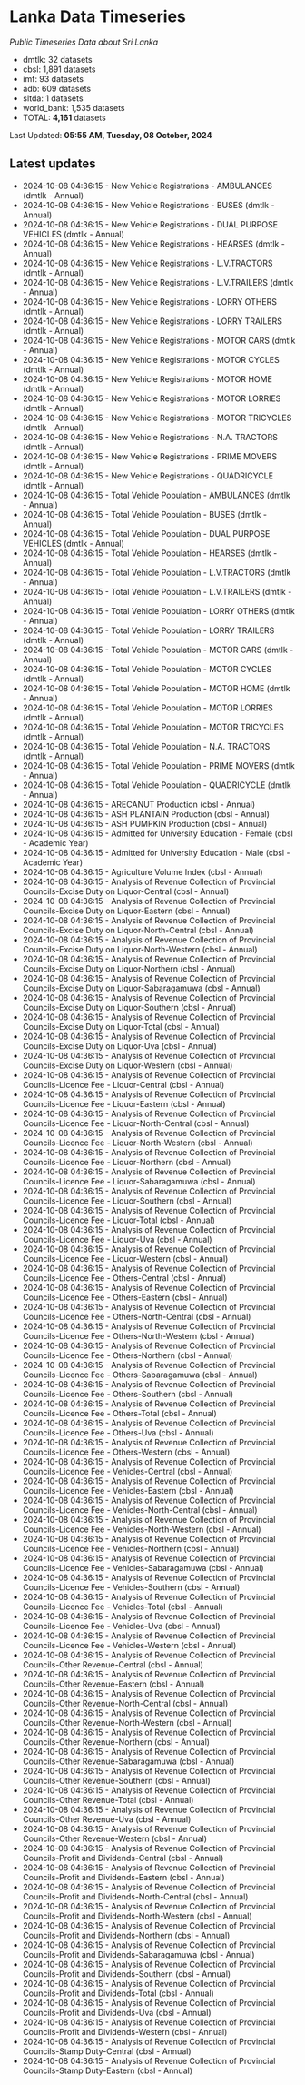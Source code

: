 # Lanka Data Timeseries
*Public Timeseries Data about Sri Lanka*

* dmtlk: 32 datasets
* cbsl: 1,891 datasets
* imf: 93 datasets
* adb: 609 datasets
* sltda: 1 datasets
* world_bank: 1,535 datasets
* TOTAL: **4,161** datasets

Last Updated: **05:55 AM, Tuesday, 08 October, 2024**

## Latest updates

* 2024-10-08 04:36:15 - New Vehicle Registrations - AMBULANCES (dmtlk - Annual)
* 2024-10-08 04:36:15 - New Vehicle Registrations - BUSES (dmtlk - Annual)
* 2024-10-08 04:36:15 - New Vehicle Registrations - DUAL PURPOSE VEHICLES (dmtlk - Annual)
* 2024-10-08 04:36:15 - New Vehicle Registrations - HEARSES (dmtlk - Annual)
* 2024-10-08 04:36:15 - New Vehicle Registrations - L.V.TRACTORS (dmtlk - Annual)
* 2024-10-08 04:36:15 - New Vehicle Registrations - L.V.TRAILERS (dmtlk - Annual)
* 2024-10-08 04:36:15 - New Vehicle Registrations - LORRY OTHERS (dmtlk - Annual)
* 2024-10-08 04:36:15 - New Vehicle Registrations - LORRY TRAILERS (dmtlk - Annual)
* 2024-10-08 04:36:15 - New Vehicle Registrations - MOTOR CARS (dmtlk - Annual)
* 2024-10-08 04:36:15 - New Vehicle Registrations - MOTOR CYCLES (dmtlk - Annual)
* 2024-10-08 04:36:15 - New Vehicle Registrations - MOTOR HOME (dmtlk - Annual)
* 2024-10-08 04:36:15 - New Vehicle Registrations - MOTOR LORRIES (dmtlk - Annual)
* 2024-10-08 04:36:15 - New Vehicle Registrations - MOTOR TRICYCLES (dmtlk - Annual)
* 2024-10-08 04:36:15 - New Vehicle Registrations - N.A. TRACTORS (dmtlk - Annual)
* 2024-10-08 04:36:15 - New Vehicle Registrations - PRIME MOVERS (dmtlk - Annual)
* 2024-10-08 04:36:15 - New Vehicle Registrations - QUADRICYCLE (dmtlk - Annual)
* 2024-10-08 04:36:15 - Total Vehicle Population - AMBULANCES (dmtlk - Annual)
* 2024-10-08 04:36:15 - Total Vehicle Population - BUSES (dmtlk - Annual)
* 2024-10-08 04:36:15 - Total Vehicle Population - DUAL PURPOSE VEHICLES (dmtlk - Annual)
* 2024-10-08 04:36:15 - Total Vehicle Population - HEARSES (dmtlk - Annual)
* 2024-10-08 04:36:15 - Total Vehicle Population - L.V.TRACTORS (dmtlk - Annual)
* 2024-10-08 04:36:15 - Total Vehicle Population - L.V.TRAILERS (dmtlk - Annual)
* 2024-10-08 04:36:15 - Total Vehicle Population - LORRY OTHERS (dmtlk - Annual)
* 2024-10-08 04:36:15 - Total Vehicle Population - LORRY TRAILERS (dmtlk - Annual)
* 2024-10-08 04:36:15 - Total Vehicle Population - MOTOR CARS (dmtlk - Annual)
* 2024-10-08 04:36:15 - Total Vehicle Population - MOTOR CYCLES (dmtlk - Annual)
* 2024-10-08 04:36:15 - Total Vehicle Population - MOTOR HOME (dmtlk - Annual)
* 2024-10-08 04:36:15 - Total Vehicle Population - MOTOR LORRIES (dmtlk - Annual)
* 2024-10-08 04:36:15 - Total Vehicle Population - MOTOR TRICYCLES (dmtlk - Annual)
* 2024-10-08 04:36:15 - Total Vehicle Population - N.A. TRACTORS (dmtlk - Annual)
* 2024-10-08 04:36:15 - Total Vehicle Population - PRIME MOVERS (dmtlk - Annual)
* 2024-10-08 04:36:15 - Total Vehicle Population - QUADRICYCLE (dmtlk - Annual)
* 2024-10-08 04:36:15 - ARECANUT Production (cbsl - Annual)
* 2024-10-08 04:36:15 - ASH PLANTAIN Production (cbsl - Annual)
* 2024-10-08 04:36:15 - ASH PUMPKIN Production (cbsl - Annual)
* 2024-10-08 04:36:15 - Admitted for University Education - Female (cbsl - Academic Year)
* 2024-10-08 04:36:15 - Admitted for University Education - Male (cbsl - Academic Year)
* 2024-10-08 04:36:15 - Agriculture Volume Index (cbsl - Annual)
* 2024-10-08 04:36:15 - Analysis of Revenue Collection of Provincial Councils-Excise Duty on Liquor-Central (cbsl - Annual)
* 2024-10-08 04:36:15 - Analysis of Revenue Collection of Provincial Councils-Excise Duty on Liquor-Eastern (cbsl - Annual)
* 2024-10-08 04:36:15 - Analysis of Revenue Collection of Provincial Councils-Excise Duty on Liquor-North-Central (cbsl - Annual)
* 2024-10-08 04:36:15 - Analysis of Revenue Collection of Provincial Councils-Excise Duty on Liquor-North-Western (cbsl - Annual)
* 2024-10-08 04:36:15 - Analysis of Revenue Collection of Provincial Councils-Excise Duty on Liquor-Northern (cbsl - Annual)
* 2024-10-08 04:36:15 - Analysis of Revenue Collection of Provincial Councils-Excise Duty on Liquor-Sabaragamuwa (cbsl - Annual)
* 2024-10-08 04:36:15 - Analysis of Revenue Collection of Provincial Councils-Excise Duty on Liquor-Southern (cbsl - Annual)
* 2024-10-08 04:36:15 - Analysis of Revenue Collection of Provincial Councils-Excise Duty on Liquor-Total (cbsl - Annual)
* 2024-10-08 04:36:15 - Analysis of Revenue Collection of Provincial Councils-Excise Duty on Liquor-Uva (cbsl - Annual)
* 2024-10-08 04:36:15 - Analysis of Revenue Collection of Provincial Councils-Excise Duty on Liquor-Western (cbsl - Annual)
* 2024-10-08 04:36:15 - Analysis of Revenue Collection of Provincial Councils-Licence Fee - Liquor-Central (cbsl - Annual)
* 2024-10-08 04:36:15 - Analysis of Revenue Collection of Provincial Councils-Licence Fee - Liquor-Eastern (cbsl - Annual)
* 2024-10-08 04:36:15 - Analysis of Revenue Collection of Provincial Councils-Licence Fee - Liquor-North-Central (cbsl - Annual)
* 2024-10-08 04:36:15 - Analysis of Revenue Collection of Provincial Councils-Licence Fee - Liquor-North-Western (cbsl - Annual)
* 2024-10-08 04:36:15 - Analysis of Revenue Collection of Provincial Councils-Licence Fee - Liquor-Northern (cbsl - Annual)
* 2024-10-08 04:36:15 - Analysis of Revenue Collection of Provincial Councils-Licence Fee - Liquor-Sabaragamuwa (cbsl - Annual)
* 2024-10-08 04:36:15 - Analysis of Revenue Collection of Provincial Councils-Licence Fee - Liquor-Southern (cbsl - Annual)
* 2024-10-08 04:36:15 - Analysis of Revenue Collection of Provincial Councils-Licence Fee - Liquor-Total (cbsl - Annual)
* 2024-10-08 04:36:15 - Analysis of Revenue Collection of Provincial Councils-Licence Fee - Liquor-Uva (cbsl - Annual)
* 2024-10-08 04:36:15 - Analysis of Revenue Collection of Provincial Councils-Licence Fee - Liquor-Western (cbsl - Annual)
* 2024-10-08 04:36:15 - Analysis of Revenue Collection of Provincial Councils-Licence Fee - Others-Central (cbsl - Annual)
* 2024-10-08 04:36:15 - Analysis of Revenue Collection of Provincial Councils-Licence Fee - Others-Eastern (cbsl - Annual)
* 2024-10-08 04:36:15 - Analysis of Revenue Collection of Provincial Councils-Licence Fee - Others-North-Central (cbsl - Annual)
* 2024-10-08 04:36:15 - Analysis of Revenue Collection of Provincial Councils-Licence Fee - Others-North-Western (cbsl - Annual)
* 2024-10-08 04:36:15 - Analysis of Revenue Collection of Provincial Councils-Licence Fee - Others-Northern (cbsl - Annual)
* 2024-10-08 04:36:15 - Analysis of Revenue Collection of Provincial Councils-Licence Fee - Others-Sabaragamuwa (cbsl - Annual)
* 2024-10-08 04:36:15 - Analysis of Revenue Collection of Provincial Councils-Licence Fee - Others-Southern (cbsl - Annual)
* 2024-10-08 04:36:15 - Analysis of Revenue Collection of Provincial Councils-Licence Fee - Others-Total (cbsl - Annual)
* 2024-10-08 04:36:15 - Analysis of Revenue Collection of Provincial Councils-Licence Fee - Others-Uva (cbsl - Annual)
* 2024-10-08 04:36:15 - Analysis of Revenue Collection of Provincial Councils-Licence Fee - Others-Western (cbsl - Annual)
* 2024-10-08 04:36:15 - Analysis of Revenue Collection of Provincial Councils-Licence Fee - Vehicles-Central (cbsl - Annual)
* 2024-10-08 04:36:15 - Analysis of Revenue Collection of Provincial Councils-Licence Fee - Vehicles-Eastern (cbsl - Annual)
* 2024-10-08 04:36:15 - Analysis of Revenue Collection of Provincial Councils-Licence Fee - Vehicles-North-Central (cbsl - Annual)
* 2024-10-08 04:36:15 - Analysis of Revenue Collection of Provincial Councils-Licence Fee - Vehicles-North-Western (cbsl - Annual)
* 2024-10-08 04:36:15 - Analysis of Revenue Collection of Provincial Councils-Licence Fee - Vehicles-Northern (cbsl - Annual)
* 2024-10-08 04:36:15 - Analysis of Revenue Collection of Provincial Councils-Licence Fee - Vehicles-Sabaragamuwa (cbsl - Annual)
* 2024-10-08 04:36:15 - Analysis of Revenue Collection of Provincial Councils-Licence Fee - Vehicles-Southern (cbsl - Annual)
* 2024-10-08 04:36:15 - Analysis of Revenue Collection of Provincial Councils-Licence Fee - Vehicles-Total (cbsl - Annual)
* 2024-10-08 04:36:15 - Analysis of Revenue Collection of Provincial Councils-Licence Fee - Vehicles-Uva (cbsl - Annual)
* 2024-10-08 04:36:15 - Analysis of Revenue Collection of Provincial Councils-Licence Fee - Vehicles-Western (cbsl - Annual)
* 2024-10-08 04:36:15 - Analysis of Revenue Collection of Provincial Councils-Other Revenue-Central (cbsl - Annual)
* 2024-10-08 04:36:15 - Analysis of Revenue Collection of Provincial Councils-Other Revenue-Eastern (cbsl - Annual)
* 2024-10-08 04:36:15 - Analysis of Revenue Collection of Provincial Councils-Other Revenue-North-Central (cbsl - Annual)
* 2024-10-08 04:36:15 - Analysis of Revenue Collection of Provincial Councils-Other Revenue-North-Western (cbsl - Annual)
* 2024-10-08 04:36:15 - Analysis of Revenue Collection of Provincial Councils-Other Revenue-Northern (cbsl - Annual)
* 2024-10-08 04:36:15 - Analysis of Revenue Collection of Provincial Councils-Other Revenue-Sabaragamuwa (cbsl - Annual)
* 2024-10-08 04:36:15 - Analysis of Revenue Collection of Provincial Councils-Other Revenue-Southern (cbsl - Annual)
* 2024-10-08 04:36:15 - Analysis of Revenue Collection of Provincial Councils-Other Revenue-Total (cbsl - Annual)
* 2024-10-08 04:36:15 - Analysis of Revenue Collection of Provincial Councils-Other Revenue-Uva (cbsl - Annual)
* 2024-10-08 04:36:15 - Analysis of Revenue Collection of Provincial Councils-Other Revenue-Western (cbsl - Annual)
* 2024-10-08 04:36:15 - Analysis of Revenue Collection of Provincial Councils-Profit and Dividends-Central (cbsl - Annual)
* 2024-10-08 04:36:15 - Analysis of Revenue Collection of Provincial Councils-Profit and Dividends-Eastern (cbsl - Annual)
* 2024-10-08 04:36:15 - Analysis of Revenue Collection of Provincial Councils-Profit and Dividends-North-Central (cbsl - Annual)
* 2024-10-08 04:36:15 - Analysis of Revenue Collection of Provincial Councils-Profit and Dividends-North-Western (cbsl - Annual)
* 2024-10-08 04:36:15 - Analysis of Revenue Collection of Provincial Councils-Profit and Dividends-Northern (cbsl - Annual)
* 2024-10-08 04:36:15 - Analysis of Revenue Collection of Provincial Councils-Profit and Dividends-Sabaragamuwa (cbsl - Annual)
* 2024-10-08 04:36:15 - Analysis of Revenue Collection of Provincial Councils-Profit and Dividends-Southern (cbsl - Annual)
* 2024-10-08 04:36:15 - Analysis of Revenue Collection of Provincial Councils-Profit and Dividends-Total (cbsl - Annual)
* 2024-10-08 04:36:15 - Analysis of Revenue Collection of Provincial Councils-Profit and Dividends-Uva (cbsl - Annual)
* 2024-10-08 04:36:15 - Analysis of Revenue Collection of Provincial Councils-Profit and Dividends-Western (cbsl - Annual)
* 2024-10-08 04:36:15 - Analysis of Revenue Collection of Provincial Councils-Stamp Duty-Central (cbsl - Annual)
* 2024-10-08 04:36:15 - Analysis of Revenue Collection of Provincial Councils-Stamp Duty-Eastern (cbsl - Annual)